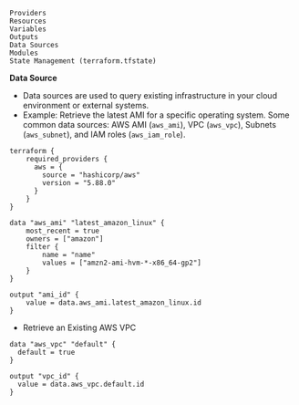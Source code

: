 
    Providers
    Resources
    Variables
    Outputs
    Data Sources
    Modules
    State Management (terraform.tfstate)

**Data Source**
- Data sources are used to query existing infrastructure in your cloud environment or external systems.
- Example: Retrieve the latest AMI for a specific operating system. Some common data sources: AWS AMI (`aws_ami`), VPC (`aws_vpc`), Subnets (`aws_subnet`), and IAM roles (`aws_iam_role`).
```hcl
terraform {
    required_providers {
      aws = {
        source = "hashicorp/aws"
        version = "5.88.0"
      }
    }
}

data "aws_ami" "latest_amazon_linux" {
    most_recent = true
    owners = ["amazon"]
    filter {
        name = "name"
        values = ["amzn2-ami-hvm-*-x86_64-gp2"]
    }
}

output "ami_id" {
    value = data.aws_ami.latest_amazon_linux.id
}
```
- Retrieve an Existing AWS VPC
```hcl
data "aws_vpc" "default" {
  default = true
}

output "vpc_id" {
  value = data.aws_vpc.default.id
}
```
